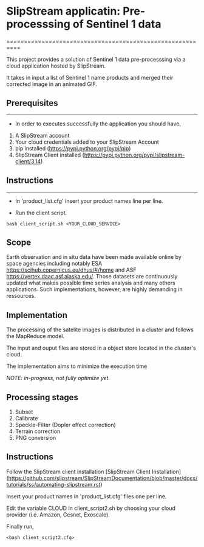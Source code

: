 
# SlipStream applicatin: Pre-processsing of Sentinel 1 data
==========================================================

This project provides a solution of Sentinel 1 data pre-processsing via a cloud application hosted by SlipStream.

It takes in input a list of Sentinel 1 name products and merged their corrected image in an animated GIF.


## Prerequisites
-------------
* In order to executes successfully the application you should have,

1. A SlipStream account
1. Your cloud credentials added to your SlipStream Account
1. pip installed (https://pypi.python.org/pypi/pip)
1. SlipStream Client installed (https://pypi.python.org/pypi/slipstream-client/3.14)


## Instructions
---------------

* In 'product_list.cfg' insert your product names line per line.

* Run the client script.

`bash client_script.sh <YOUR_CLOUD_SERVICE>`



Scope
------

Earth observation and in situ data have been made available online by space agencies including notably ESA https://scihub.copernicus.eu/dhus/#/home and ASF https://vertex.daac.asf.alaska.edu/. Those datasets are continuously updated what makes possible time series analysis and many others applications. Such implementations, however, are highly demanding in ressources.

Implementation
---------------

The processing of the satelite images is distributed in a cluster and follows the MapReduce model.

The input and ouput files are stored in a object store located in the cluster's cloud.

The implementation aims to minimize the execution time

*NOTE: in-progress, not fully optimize yet.*

Processing stages
-----------------

1. Subset
2. Calibrate
3. Speckle-Filter (Dopler effect correction)
4. Terrain correction
5. PNG conversion

Instructions
--------------

Follow the SlipStream client installation [SlipStream Client Installation]
(https://github.com/slipstream/SlipStreamDocumentation/blob/master/docs/tutorials/ss/automating-slipstream.rst)

Insert your product names in 'product_list.cfg' files one per line.

Edit the variable CLOUD in client_script2.sh by choosing your cloud provider (i.e. Amazon, Cesnet, Exoscale).

Finally run,

`<bash client_script2.cfg>`
